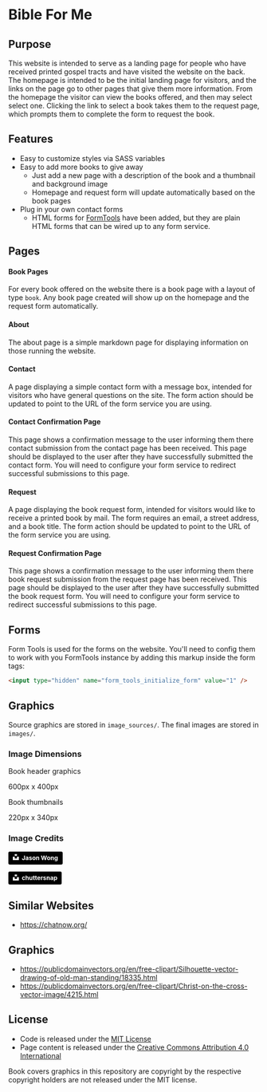 # Bible For Me

## Purpose

This website is intended to serve as a landing page for people who have received printed gospel tracts and have visited the website on the back. The homepage is intended to be the initial landing page for visitors, and the links on the page go to other pages that give them more information. From the homepage the visitor can view the books offered, and then may select select one. Clicking the link to select a book takes them to the request page, which prompts them to complete the form to request the book.

## Features

* Easy to customize styles via SASS variables
* Easy to add more books to give away
  * Just add a new page with a description of the book and a thumbnail and background image
  * Homepage and request form will update automatically based on the book pages
* Plug in your own contact forms
  * HTML forms for [FormTools](https://formtools.org/) have been added, but they are plain HTML forms that can be wired up to any form service.

## Pages

#### Book Pages

For every book offered on the website there is a book page with a layout of type `book`. Any book page created will show up on the homepage and the request form automatically.

#### About

The about page is a simple markdown page for displaying information on those running the website.

#### Contact

A page displaying a simple contact form with a message box, intended for visitors who have general questions on the site. The form action should be updated to point to the URL of the form service you are using.

#### Contact Confirmation Page

This page shows a confirmation message to the user informing them there contact submission from the contact page has been received. This page should be displayed to the user after they have successfully submitted the contact form. You will need to configure your form service to redirect successful submissions to this page.

#### Request

A page displaying the book request form, intended for visitors would like to receive a printed book by mail. The form requires an email, a street address, and a book title. The form action should be updated to point to the URL of the form service you are using.

#### Request Confirmation Page

This page shows a confirmation message to the user informing them there book request submission from the request page has been received. This page should be displayed to the user after they have successfully submitted the book request form. You will need to configure your form service to redirect successful submissions to this page.

## Forms

Form Tools is used for the forms on the website. You'll need to config them to work with you FormTools instance by adding this markup inside the form tags:

```html
<input type="hidden" name="form_tools_initialize_form" value="1" />
```

## Graphics

Source graphics are stored in `image_sources/`. The final images are stored in `images/`.

### Image Dimensions

Book header graphics

600px x 400px

Book thumbnails

220px x 340px


### Image Credits

<a style="background-color:black;color:white;text-decoration:none;padding:4px 6px;font-family:-apple-system, BlinkMacSystemFont, &quot;San Francisco&quot;, &quot;Helvetica Neue&quot;, Helvetica, Ubuntu, Roboto, Noto, &quot;Segoe UI&quot;, Arial, sans-serif;font-size:12px;font-weight:bold;line-height:1.2;display:inline-block;border-radius:3px" href="https://unsplash.com/@jasonhk1920?utm_medium=referral&amp;utm_campaign=photographer-credit&amp;utm_content=creditBadge" target="_blank" rel="noopener noreferrer" title="Download free do whatever you want high-resolution photos from Jason Wong"><span style="display:inline-block;padding:2px 3px"><svg xmlns="http://www.w3.org/2000/svg" style="height:12px;width:auto;position:relative;vertical-align:middle;top:-2px;fill:white" viewBox="0 0 32 32"><title>unsplash-logo</title><path d="M10 9V0h12v9H10zm12 5h10v18H0V14h10v9h12v-9z"></path></svg></span><span style="display:inline-block;padding:2px 3px">Jason Wong</span></a>

<a style="background-color:black;color:white;text-decoration:none;padding:4px 6px;font-family:-apple-system, BlinkMacSystemFont, &quot;San Francisco&quot;, &quot;Helvetica Neue&quot;, Helvetica, Ubuntu, Roboto, Noto, &quot;Segoe UI&quot;, Arial, sans-serif;font-size:12px;font-weight:bold;line-height:1.2;display:inline-block;border-radius:3px" href="https://unsplash.com/@chuttersnap?utm_medium=referral&amp;utm_campaign=photographer-credit&amp;utm_content=creditBadge" target="_blank" rel="noopener noreferrer" title="Download free do whatever you want high-resolution photos from chuttersnap"><span style="display:inline-block;padding:2px 3px"><svg xmlns="http://www.w3.org/2000/svg" style="height:12px;width:auto;position:relative;vertical-align:middle;top:-2px;fill:white" viewBox="0 0 32 32"><title>unsplash-logo</title><path d="M10 9V0h12v9H10zm12 5h10v18H0V14h10v9h12v-9z"></path></svg></span><span style="display:inline-block;padding:2px 3px">chuttersnap</span></a>

## Similar Websites

* https://chatnow.org/

## Graphics

* https://publicdomainvectors.org/en/free-clipart/Silhouette-vector-drawing-of-old-man-standing/18335.html
* https://publicdomainvectors.org/en/free-clipart/Christ-on-the-cross-vector-image/4215.html

## License

* Code is released under the [MIT License](LICENSE)
* Page content is released under the [Creative Commons Attribution 4.0 International](https://creativecommons.org/licenses/by/4.0/legalcode)

Book covers graphics in this repository are copyright by the respective copyright holders are not released under the MIT license.
